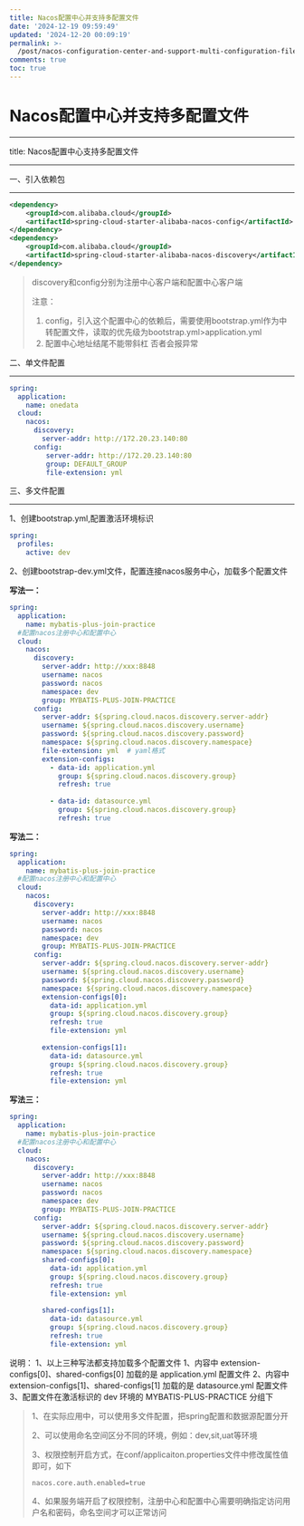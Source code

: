 ```yaml
---
title: Nacos配置中心并支持多配置文件
date: '2024-12-19 09:59:49'
updated: '2024-12-20 00:09:19'
permalink: >-
  /post/nacos-configuration-center-and-support-multi-configuration-files-zi2mmf.html
comments: true
toc: true
---
```


# Nacos配置中心并支持多配置文件

---

title: Nacos配置中心支持多配置文件

---

一、引入依赖包

---

```xml
<dependency>
    <groupId>com.alibaba.cloud</groupId>
    <artifactId>spring-cloud-starter-alibaba-nacos-config</artifactId>
</dependency>
<dependency>
    <groupId>com.alibaba.cloud</groupId>
    <artifactId>spring-cloud-starter-alibaba-nacos-discovery</artifactId>
</dependency>
```

> discovery和config分别为注册中心客户端和配置中心客户端
>
> 注意：
>
> 1. config，引入这个配置中心的依赖后，需要使用bootstrap.yml作为中转配置文件，读取的优先级为bootstrap.yml>application.yml
> 2. 配置中心地址结尾不能带斜杠 否者会报异常

二、单文件配置

---

```yml
spring:
  application:
    name: onedata
  cloud:
    nacos:
      discovery:
        server-addr: http://172.20.23.140:80
      config:
         server-addr: http://172.20.23.140:80
         group: DEFAULT_GROUP
         file-extension: yml
```

三、多文件配置

---

1、创建bootstrap.yml,配置激活环境标识

```yml
spring:
  profiles:
    active: dev
```

2、创建bootstrap-dev.yml文件，配置连接nacos服务中心，加载多个配置文件

**写法一：**

```yml
spring:
  application:
    name: mybatis-plus-join-practice
  #配置nacos注册中心和配置中心
  cloud:
    nacos:
      discovery:
        server-addr: http://xxx:8848
        username: nacos
        password: nacos
        namespace: dev
        group: MYBATIS-PLUS-JOIN-PRACTICE
      config:
        server-addr: ${spring.cloud.nacos.discovery.server-addr}
        username: ${spring.cloud.nacos.discovery.username}
        password: ${spring.cloud.nacos.discovery.password}
        namespace: ${spring.cloud.nacos.discovery.namespace}
        file-extension: yml  # yaml格式
        extension-configs:
          - data-id: application.yml
            group: ${spring.cloud.nacos.discovery.group}
            refresh: true
 
          - data-id: datasource.yml
            group: ${spring.cloud.nacos.discovery.group}
            refresh: true
```

**写法二：**

```yaml
spring:
  application:
    name: mybatis-plus-join-practice
  #配置nacos注册中心和配置中心
  cloud:
    nacos:
      discovery:
        server-addr: http://xxx:8848
        username: nacos
        password: nacos
        namespace: dev
        group: MYBATIS-PLUS-JOIN-PRACTICE
      config:
        server-addr: ${spring.cloud.nacos.discovery.server-addr}
        username: ${spring.cloud.nacos.discovery.username}
        password: ${spring.cloud.nacos.discovery.password}
        namespace: ${spring.cloud.nacos.discovery.namespace}
        extension-configs[0]:
          data-id: application.yml
          group: ${spring.cloud.nacos.discovery.group}
          refresh: true
          file-extension: yml
 
        extension-configs[1]:
          data-id: datasource.yml
          group: ${spring.cloud.nacos.discovery.group}
          refresh: true
          file-extension: yml
```

**写法三：**

```yaml
spring:
  application:
    name: mybatis-plus-join-practice
  #配置nacos注册中心和配置中心
  cloud:
    nacos:
      discovery:
        server-addr: http://xxx:8848
        username: nacos
        password: nacos
        namespace: dev
        group: MYBATIS-PLUS-JOIN-PRACTICE
      config:
        server-addr: ${spring.cloud.nacos.discovery.server-addr}
        username: ${spring.cloud.nacos.discovery.username}
        password: ${spring.cloud.nacos.discovery.password}
        namespace: ${spring.cloud.nacos.discovery.namespace}
        shared-configs[0]:
          data-id: application.yml
          group: ${spring.cloud.nacos.discovery.group}
          refresh: true
          file-extension: yml
 
        shared-configs[1]:
          data-id: datasource.yml
          group: ${spring.cloud.nacos.discovery.group}
          refresh: true
          file-extension: yml
```

说明： 1、以上三种写法都支持加载多个配置文件 1、内容中 extension-configs\[0\]、shared-configs\[0\] 加载的是 application.yml 配置文件 2、内容中 extension-configs\[1\]、shared-configs\[1\] 加载的是 datasource.yml 配置文件 3、配置文件在激活标识的 dev 环境的 MYBATIS-PLUS-PRACTICE 分组下

> 1、在实际应用中，可以使用多文件配置，把spring配置和数据源配置分开
>
> 2、可以使用命名空间区分不同的环境，例如：dev,sit,uat等环境
>
> 3、权限控制开启方式，在conf/applicaiton.properties文件中修改属性值即可，如下
>
> `nacos.core.auth.enabled=true`
>
> 4、如果服务端开启了权限控制，注册中心和配置中心需要明确指定访问用户名和密码，命名空间才可以正常访问
